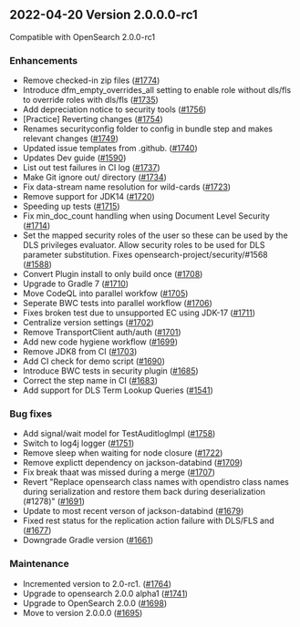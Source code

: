 ## 2022-04-20 Version 2.0.0.0-rc1

Compatible with OpenSearch 2.0.0-rc1

### Enhancements

* Remove checked-in zip files ([#1774](https://github.com/opensearch-project/security/pull/1774))
* Introduce dfm_empty_overrides_all setting to enable role without dls/fls to override roles with dls/fls ([#1735](https://github.com/opensearch-project/security/pull/1735))
* Add depreciation notice to security tools ([#1756](https://github.com/opensearch-project/security/pull/1756))
* [Practice] Reverting changes ([#1754](https://github.com/opensearch-project/security/pull/1754))
* Renames securityconfig folder to config in bundle step and makes relevant changes ([#1749](https://github.com/opensearch-project/security/pull/1749))
* Updated issue templates from .github. ([#1740](https://github.com/opensearch-project/security/pull/1740))
* Updates Dev guide ([#1590](https://github.com/opensearch-project/security/pull/1590))
* List out test failures in CI log ([#1737](https://github.com/opensearch-project/security/pull/1737))
* Make Git ignore out/ directory ([#1734](https://github.com/opensearch-project/security/pull/1734))
* Fix data-stream name resolution for wild-cards ([#1723](https://github.com/opensearch-project/security/pull/1723))
* Remove support for JDK14 ([#1720](https://github.com/opensearch-project/security/pull/1720))
* Speeding up tests ([#1715](https://github.com/opensearch-project/security/pull/1715))
* Fix min_doc_count handling when using Document Level Security ([#1714](https://github.com/opensearch-project/security/pull/1714))
* Set the mapped security roles of the user so these can be used by the DLS privileges evaluator. Allow security roles to be used for DLS parameter substitution. Fixes opensearch-project/security/#1568 ([#1588](https://github.com/opensearch-project/security/pull/1588))
* Convert Plugin install to only build once ([#1708](https://github.com/opensearch-project/security/pull/1708))
* Upgrade to Gradle 7 ([#1710](https://github.com/opensearch-project/security/pull/1710))
* Move CodeQL into parallel workfow ([#1705](https://github.com/opensearch-project/security/pull/1705))
* Seperate BWC tests into parallel workflow ([#1706](https://github.com/opensearch-project/security/pull/1706))
* Fixes broken test due to unsupported EC using JDK-17 ([#1711](https://github.com/opensearch-project/security/pull/1711))
* Centralize version settings ([#1702](https://github.com/opensearch-project/security/pull/1702))
* Remove TransportClient auth/auth ([#1701](https://github.com/opensearch-project/security/pull/1701))
* Add new code hygiene workflow ([#1699](https://github.com/opensearch-project/security/pull/1699))
* Remove JDK8 from CI ([#1703](https://github.com/opensearch-project/security/pull/1703))
* Add CI check for demo script ([#1690](https://github.com/opensearch-project/security/pull/1690))
* Introduce BWC tests in security plugin ([#1685](https://github.com/opensearch-project/security/pull/1685))
* Correct the step name in CI ([#1683](https://github.com/opensearch-project/security/pull/1683))
* Add support for DLS Term Lookup Queries ([#1541](https://github.com/opensearch-project/security/pull/1541))

### Bug fixes

* Add signal/wait model for TestAuditlogImpl ([#1758](https://github.com/opensearch-project/security/pull/1758))
* Switch to log4j logger ([#1751](https://github.com/opensearch-project/security/pull/1751))
* Remove sleep when waiting for node closure ([#1722](https://github.com/opensearch-project/security/pull/1722))
* Remove explictt dependency on jackson-databind ([#1709](https://github.com/opensearch-project/security/pull/1709))
* Fix break thaat was missed during a merge ([#1707](https://github.com/opensearch-project/security/pull/1707))
* Revert "Replace opensearch class names with opendistro class names during serialization and restore them back during deserialization (#1278)" ([#1691](https://github.com/opensearch-project/security/pull/1691))
* Update to most recent verson of jackson-databind ([#1679](https://github.com/opensearch-project/security/pull/1679))
* Fixed rest status for the replication action failure with DLS/FLS and ([#1677](https://github.com/opensearch-project/security/pull/1677))
* Downgrade Gradle version ([#1661](https://github.com/opensearch-project/security/pull/1661))

### Maintenance

* Incremented version to 2.0-rc1. ([#1764](https://github.com/opensearch-project/security/pull/1764))
* Upgrade to opensearch 2.0.0 alpha1 ([#1741](https://github.com/opensearch-project/security/pull/1741))
* Upgrade to OpenSearch 2.0.0 ([#1698](https://github.com/opensearch-project/security/pull/1698))
* Move to version 2.0.0.0 ([#1695](https://github.com/opensearch-project/security/pull/1695))
